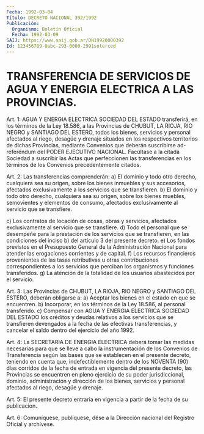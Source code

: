 ```yaml
---
Fecha: 1992-03-04
Título: DECRETO NACIONAL 392/1992
Publicación:
  Organismo: Boletín Oficial
  Fecha: 1992-03-09
SAIJ: https://www.saij.gob.ar/DN19920000392
Id: 123456789-0abc-293-0000-2991soterced
---
```

# TRANSFERENCIA DE SERVICIOS DE AGUA Y ENERGIA ELECTRICA A LAS PROVINCIAS.

<a id="1"></a>
Art. 1: AGUA Y ENERGIA ELECTRICA SOCIEDAD DEL ESTADO transferirá,  en los términos de la Ley 18.586, a las Provincias de CHUBUT, LA RIOJA,  RIO  NEGRO  y  SANTIAGO  DEL  ESTERO,  todos los bienes, servicios y personal afectados al riego, desagüe y  drenaje situados  en  los  respectivos  territorios  de  dichas Provincias, mediante Convenios que deberán suscribirse ad-referéndum  del PODER EJECUTIVO NACIONAL. Facúltase a la citada Sociedad a suscribir  las Actas  que  perfeccionen  las transferencias en los términos de los Convenios precedentemente citados.

<a id="2"></a>
Art.  2: Las transferencias comprenderán: a) El dominio y todo otro derecho,  cualquiera sea su origen, sobre los bienes inmuebles y sus accesorios,  afectados  exclusivamente a los servicios que se transfieren. b) El dominio y todo  otro  derecho, cualquiera sea su origen,  sobre  los  bienes  muebles, semovientes  y  elementos  de consumo, afectados exclusivamente  al  servicio  que se transfiere.

c)   Los  contratos  de  locación  de  cosas,  obras  y  servicios, afectados  exclusivamente al servicio que se transfiere. d) Todo el personal que  se  desempeñe para la prestación de los servicios que se transfieren, en  las  condiciones  del  inciso b) del artículo 3 del  presente decreto. e) Los fondos previstos  en  el  Presupuesto General  de la Administración Nacional para atender las erogaciones corrientes  y  de capital. f) Los recursos financieros provenientes de las tasas retributivas  u  otras contribuciones correspondientes a los servicios que perciban los organismos y funciones transferidos.  g)  La atención de  la  totalidad  de  los  usuarios abastecidos por el servicio.

<a id="3"></a>
Art.  3:  Las  Provincias  de  CHUBUT,  LA  RIOJA, RIO NEGRO y SANTIAGO DEL ESTERO, deberán obligarse a: a) Aceptar  los bienes en el  estado en que se encuentren. b) Incorporar, en los términos  de la Ley  18.586,  al  personal  transferido. c) Compensar con AGUA Y ENERGIA  ELECTRICA  SOCIEDAD  DEL  ESTADO  los  créditos  y  deudas relativos a los servicios que se transfieren  devengados a la fecha de  las efectivas transferencias, y cancelar el  saldo  dentro  del ejercicio del año 1992.

<a id="4"></a>
Art.  4:  La  SECRETARIA DE ENERGIA ELECTRICA deberá tomar las medidas necesarias para  que  se lleve a cabo la instrumentación de los Convenios de Transferencia  según  las  bases que se establecen en  el presente decreto, teniendo en cuenta que,  indefectiblemente dentro  de los NOVENTA (90) días corridos de la fecha de entrada en vigencia  del  presente  decreto,  las  Provincias se encuentren en pleno ejercicio de su poder jurisdiccional, dominio, administración  y  dirección de los bienes,  servicios  y  personal afectados al riego, desagüe y drenaje.

<a id="5"></a>
Art. 5: El presente decreto entraria en vigencia a partir de la fecha de su publicacion.

<a id="6"></a>
Art.  6: Comuníquese, publíquese, dése a la Dirección nacional del Registro Oficial y archívese.